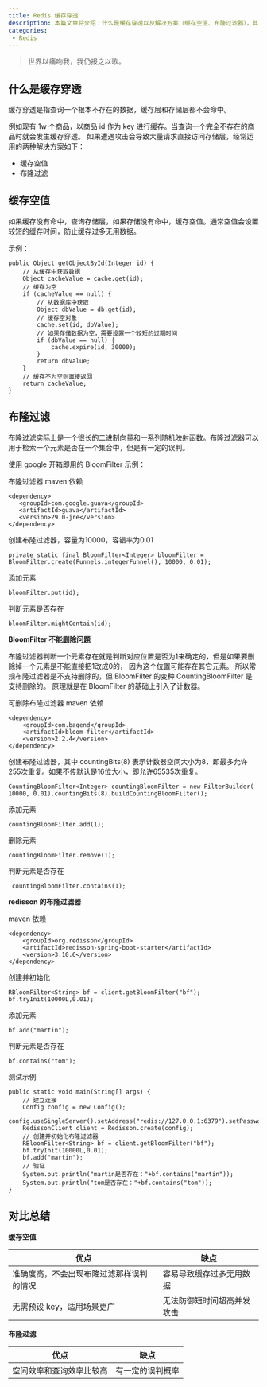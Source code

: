 ```yaml
---
title: Redis 缓存穿透
description: 本篇文章将介绍：什么是缓存穿透以及解决方案（缓存空值、布隆过滤器），其中包含 google 的布隆过滤器、可删除布隆过滤器、基于 redis 的布隆过滤器
categories:
 - Redis
---
```


> 世界以痛吻我，我仍报之以歌。

## 什么是缓存穿透

缓存穿透是指查询一个根本不存在的数据，缓存层和存储层都不会命中。

例如现有 1w 个商品，以商品 id 作为 key 进行缓存。当查询一个完全不存在的商品时就会发生缓存穿透。
如果遭遇攻击会导致大量请求直接访问存储层，经常运用的两种解决方案如下：

- 缓存空值
- 布隆过滤

## 缓存空值

如果缓存没有命中，查询存储层，如果存储没有命中，缓存空值。通常空值会设置较短的缓存时间，防止缓存过多无用数据。

示例：
```
public Object getObjectById(Integer id) {
    // 从缓存中获取数据
    Object cacheValue = cache.get(id);
    // 缓存为空
    if (cacheValue == null) {
        // 从数据库中获取
        Object dbValue = db.get(id);
        // 缓存空对象
        cache.set(id, dbValue);
        // 如果存储数据为空，需要设置一个较短的过期时间
        if (dbValue == null) {
            cache.expire(id, 30000);
        }
        return dbValue;
    }
    // 缓存不为空则直接返回
    return cacheValue;
}
```

## 布隆过滤

布隆过滤实际上是一个很长的二进制向量和一系列随机映射函数。布隆过滤器可以用于检索一个元素是否在一个集合中，但是有一定的误判。

使用 google 开箱即用的 BloomFilter 示例：

布隆过滤器 maven 依赖
```
<dependency>
   <groupId>com.google.guava</groupId>
   <artifactId>guava</artifactId>
   <version>29.0-jre</version>
</dependency>
```

创建布隆过滤器，容量为10000，容错率为0.01
```
private static final BloomFilter<Integer> bloomFilter = BloomFilter.create(Funnels.integerFunnel(), 10000, 0.01);
```

添加元素
```
bloomFilter.put(id);
```

判断元素是否存在
```
bloomFilter.mightContain(id);
```

**BloomFilter 不能删除问题**

布隆过滤器判断一个元素存在就是判断对应位置是否为1来确定的，但是如果要删除掉一个元素是不能直接把1改成0的， 因为这个位置可能存在其它元素。
所以常规布隆过滤器是不支持删除的，但 BloomFilter 的变种 CountingBloomFilter 是支持删除的。
原理就是在 BloomFilter 的基础上引入了计数器。

可删除布隆过滤器 maven 依赖
```
<dependency>
    <groupId>com.baqend</groupId>
    <artifactId>bloom-filter</artifactId>
    <version>2.2.4</version>
</dependency>
```

创建布隆过滤器，其中 countingBits(8) 表示计数器空间大小为8，即最多允许255次重复。如果不传默认是16位大小，即允许65535次重复。
```
CountingBloomFilter<Integer> countingBloomFilter = new FilterBuilder( 10000, 0.01).countingBits(8).buildCountingBloomFilter();
```

添加元素
```
countingBloomFilter.add(1);
```

删除元素
```
countingBloomFilter.remove(1);
```

判断元素是否存在
```
 countingBloomFilter.contains(1);
```

**redisson 的布隆过滤器**

maven 依赖
```
<dependency>
    <groupId>org.redisson</groupId>
    <artifactId>redisson-spring-boot-starter</artifactId>
    <version>3.10.6</version>
</dependency>
```

创建并初始化
```
RBloomFilter<String> bf = client.getBloomFilter("bf");
bf.tryInit(10000L,0.01);
```

添加元素
```
bf.add("martin");
```

判断元素是否存在
```
bf.contains("tom");
```

测试示例
```
public static void main(String[] args) {
    // 建立连接
    Config config = new Config();
    config.useSingleServer().setAddress("redis://127.0.0.1:6379").setPassword("password");
    RedissonClient client = Redisson.create(config);
    // 创建并初始化布隆过滤器
    RBloomFilter<String> bf = client.getBloomFilter("bf");
    bf.tryInit(10000L,0.01);
    bf.add("martin");
    // 验证
    System.out.println("martin是否存在："+bf.contains("martin"));
    System.out.println("tom是否存在："+bf.contains("tom"));
}
```

## 对比总结

**缓存空值**

|优点|缺点|
|---|---|
|准确度高，不会出现布隆过滤那样误判的情况|容易导致缓存过多无用数据|
|无需预设 key，适用场景更广| 无法防御短时间超高并发攻击 |

**布隆过滤**

|优点|缺点|
|---|---|
|空间效率和查询效率比较高|有一定的误判概率|

